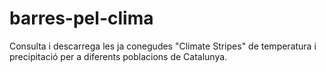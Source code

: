 # barres-pel-clima
Consulta i descarrega les ja conegudes "Climate Stripes" de temperatura i precipitació per a diferents poblacions de Catalunya.

